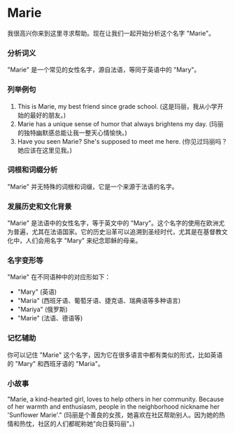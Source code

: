 # Marie

我很高兴你来到这里寻求帮助。现在让我们一起开始分析这个名字 "Marie"。

  

### 分析词义

  

"Marie" 是一个常见的女性名字，源自法语，等同于英语中的 "Mary"。

  

### 列举例句

  

1.  This is Marie, my best friend since grade school. (这是玛丽，我从小学开始的最好的朋友。)
2.  Marie has a unique sense of humor that always brightens my day. (玛丽的独特幽默感总能让我一整天心情愉快。)
3.  Have you seen Marie? She's supposed to meet me here. (你见过玛丽吗？她应该在这里见我。)

  

### 词根和词缀分析

  

"Marie" 并无特殊的词根和词缀，它是一个来源于法语的名字。

  

### 发展历史和文化背景

  

"Marie" 是法语中的女性名字，等于英文中的 "Mary"。这个名字的使用在欧洲尤为普遍，尤其在法语国家。它的历史沿革可以追溯到圣经时代，尤其是在基督教文化中，人们会用名字 "Mary" 来纪念耶稣的母亲。

  

### 名字变形等

  

"Marie" 在不同语种中的对应形如下：

  

*   "Mary" (英语)
*   "Maria" (西班牙语、葡萄牙语、捷克语、瑞典语等多种语言)
*   "Mariya" (俄罗斯)
*   "Marie" (法语、德语等)

  

### 记忆辅助

  

你可以记住 "Marie" 这个名字，因为它在很多语言中都有类似的形式，比如英语的 "Mary" 和西班牙语的 "Maria"。

  

### 小故事

  

"Marie, a kind-hearted girl, loves to help others in her community. Because of her warmth and enthusiasm, people in the neighborhood nickname her 'Sunflower Marie'." (玛丽是个善良的女孩，她喜欢在社区帮助别人。因为她的热情和热忱，社区的人们都昵称她"向日葵玛丽"。)

